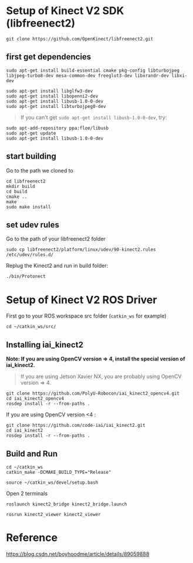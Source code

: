 # Setup of Kinect V2 SDK (libfreenect2)

```shell
git clone https://github.com/OpenKinect/libfreenect2.git
```

## first get dependencies

```shell
sudo apt-get install build-essential cmake pkg-config libturbojpeg libjpeg-turbo8-dev mesa-common-dev freeglut3-dev libxrandr-dev libxi-dev 
```

```shell
sudo apt-get install libglfw3-dev
sudo apt-get install libopenni2-dev
sudo apt-get install libusb-1.0-0-dev
sudo apt-get install libturbojpeg0-dev
```

> If you can't get `sudo apt-get install libusb-1.0-0-dev`, try:
```shell
sudo apt-add-repository ppa:floe/libusb
sudo apt-get update
sudo apt-get install libusb-1.0-0-dev
```

## start building

Go to the path we cloned to

```shell
cd libfreenect2
mkdir build 
cd build
cmake ..
make
sudo make install
```

## set udev rules

Go to the path of your libfreenect2 folder
```shell
sudo cp libfreenect2/platform/linux/udev/90-kinect2.rules /etc/udev/rules.d/
```

Replug the Kinect2 and run in build folder:
```shell
./bin/Protonect
```


# Setup of Kinect V2 ROS Driver

First go to your ROS workspace src folder (`catkin_ws` for example)
```shell
cd ~/catkin_ws/src/
```

## Installing iai_kinect2

**Note: If you are using OpenCV version => 4, install the special version of iai_kinect2.**
> If you are using Jetson Xavier NX, you are probably using OpenCV version => 4.
```shell
git clone https://github.com/PolyU-Robocon/iai_kinect2_opencv4.git
cd iai_kinect2_opencv4
rosdep install -r --from-paths .
```

If you are using OpenCV version <4 :

```shell
git clone https://github.com/code-iai/iai_kinect2.git
cd iai_kinect2
rosdep install -r --from-paths .
```

## Build and Run

```shell
cd ~/catkin_ws
catkin_make -DCMAKE_BUILD_TYPE="Release"
```

```shell
source ~/catkin_ws/devel/setup.bash
```

Open 2 terminals
```shell
roslaunch kinect2_bridge kinect2_bridge.launch
```

```shell
rosrun kinect2_viewer kinect2_viewer
```



# Reference

https://blog.csdn.net/boyhoodme/article/details/89059888